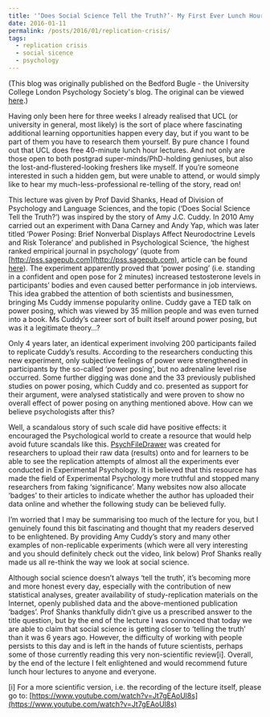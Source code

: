 ```yaml
---
title: '‘Does Social Science Tell the Truth?’- My First Ever Lunch Hour Lecture'
date: 2016-01-11
permalink: /posts/2016/01/replication-crisis/
tags:
  - replication crisis
  - social sicence
  - psychology
---
```


(This blog was originally published on the Bedford Bugle - the University College London Psychology Society's blog. The original can be viewed [here](https://bedfordbugle.wordpress.com/2016/11/01/does-social-science-tell-the-truth-my-first-ever-lunch-hour-lecture/).)


Having only been here for three weeks I already realised that UCL (or university in general, most likely) is the sort of place where fascinating additional learning opportunities happen every day, but if you want to be part of them you have to research them yourself. By pure chance I found out that UCL does free 40-minute lunch hour lectures. And not only are those open to both postgrad super-minds/PhD-holding geniuses, but also the lost-and-flustered-looking freshers like myself. If you’re someone interested in such a hidden gem, but were unable to attend, or would simply like to hear my much-less-professional re-telling of the story, read on!


This lecture was given by Prof David Shanks, Head of Division of Psychology and Language Sciences, and the topic (‘Does Social Science Tell the Truth?’) was inspired by the story of Amy J.C. Cuddy. In 2010 Amy carried out an experiment with Dana Carney and Andy Yap, which was later titled ‘Power Posing: Brief Nonverbal Displays Affect Neurodoctrine Levels and Risk Tolerance’ and published in Psychological Science, ‘the highest ranked empirical journal in psychology’ (quote from [http://pss.sagepub.com](http://pss.sagepub.com), article can be found [here](http://pss.sagepub.com/content/21/10/1363.abstract)). The experiment apparently proved that ‘power posing’ (i.e. standing in a confident and open pose for 2 minutes) increased testosterone levels in participants’ bodies and even caused better performance in job interviews. This idea grabbed the attention of both scientists and businessmen, bringing Ms Cuddy immense popularity online. Cuddy gave a TED talk on power posing, which was viewed by 35 million people and was even turned into a book. Ms Cuddy’s career sort of built itself around power posing, but was it a legitimate theory…?

Only 4 years later, an identical experiment involving 200 participants failed to replicate Cuddy’s results. According to the researchers conducting this new experiment, only subjective feelings of power were strengthened in participants by the so-called ‘power posing’, but no adrenaline level rise occurred. Some further digging was done and the 33 previously published studies on power posing, which Cuddy and co. presented as support for their argument, were analysed statistically and were proven to show no overall effect of power posing on anything mentioned above. How can we believe psychologists after this?

Well, a scandalous story of such scale did have positive effects: it encouraged the Psychological world to create a resource that would help avoid future scandals like this. [PsychFileDrawer](http://psychfiledrawer.org) was created for researchers to upload their raw data (results) onto and for learners to be able to see the replication attempts of almost all the experiments ever conducted in Experimental Psychology. It is believed that this resource has made the field of Experimental Psychology more truthful and stopped many researchers from faking ‘significance’. Many websites now also allocate ‘badges’ to their articles to indicate whether the author has uploaded their data online and whether the following study can be believed fully.

I’m worried that I may be summarising too much of the lecture for you, but I genuinely found this bit fascinating and thought that my readers deserved to be enlightened. By providing Amy Cuddy’s story and many other examples of non-replicable experiments (which were all very interesting and you should definitely check out the video, link below) Prof Shanks really made us all re-think the way we look at social science.

Although social science doesn’t always ‘tell the truth’, it’s becoming more and more honest every day, especially with the contribution of new statistical analyses, greater availability of study-replication materials on the Internet, openly published data and the above-mentioned publication ‘badges’. Prof Shanks thankfully didn’t give us a prescribed answer to the title question, but by the end of the lecture I was convinced that today we are able to claim that social science is getting closer to ‘telling the truth’ than it was 6 years ago. However, the difficulty of working with people persists to this day and is left in the hands of future scientists, perhaps some of those currently reading this very non-scientific review[i]. Overall, by the end of the lecture I felt enlightened and would recommend future lunch hour lectures to anyone and everyone.

[i] For a more scientific version, i.e. the recording of the lecture itself, please go to: [https://www.youtube.com/watch?v=Jt7gEAoUl8s](https://www.youtube.com/watch?v=Jt7gEAoUl8s)
